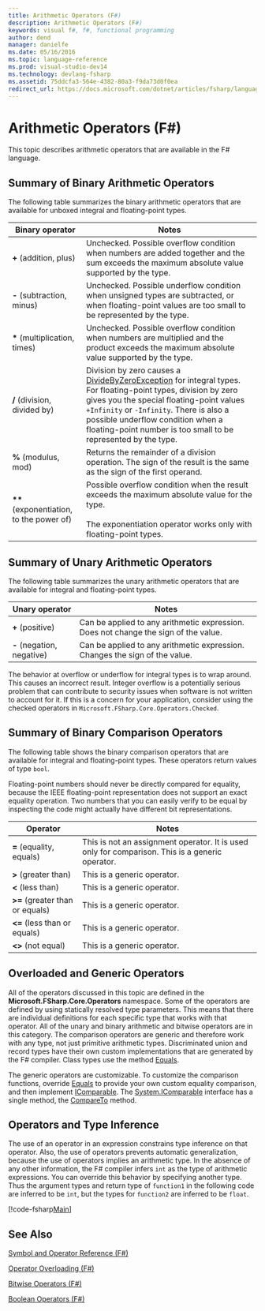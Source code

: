 ```yaml
---
title: Arithmetic Operators (F#)
description: Arithmetic Operators (F#)
keywords: visual f#, f#, functional programming
author: dend
manager: danielfe
ms.date: 05/16/2016
ms.topic: language-reference
ms.prod: visual-studio-dev14
ms.technology: devlang-fsharp
ms.assetid: 75ddcfa3-564e-4382-80a3-f9da73d0f0ea
redirect_url: https://docs.microsoft.com/dotnet/articles/fsharp/language-reference/symbol-and-operator-reference/arithmetic-operators 
---
```


# Arithmetic Operators (F#)

This topic describes arithmetic operators that are available in the F# language.

## Summary of Binary Arithmetic Operators
The following table summarizes the binary arithmetic operators that are available for unboxed integral and floating-point types.

|Binary operator|Notes|
|---------------|-----|
|**+** (addition, plus)|Unchecked. Possible overflow condition when numbers are added together and the sum exceeds the maximum absolute value supported by the type.|
|**-** (subtraction, minus)|Unchecked. Possible underflow condition when unsigned types are subtracted, or when floating-point values are too small to be represented by the type.|
|**&#42;** (multiplication, times)|Unchecked. Possible overflow condition when numbers are multiplied and the product exceeds the maximum absolute value supported by the type.|
|**/** (division, divided by)|Division by zero causes a [DivideByZeroException](https://msdn.microsoft.com/library/system.dividebyzeroexception.aspx) for integral types. For floating-point types, division by zero gives you the special floating-point values `+Infinity` or `-Infinity`. There is also a possible underflow condition when a floating-point number is too small to be represented by the type.|
|**%** (modulus, mod)|Returns the remainder of a division operation. The sign of the result is the same as the sign of the first operand.|
|**&#42;&#42;** (exponentiation, to the power of)|Possible overflow condition when the result exceeds the maximum absolute value for the type.<br /><br />The exponentiation operator works only with floating-point types.|

## Summary of Unary Arithmetic Operators
The following table summarizes the unary arithmetic operators that are available for integral and floating-point types.


|Unary operator|Notes|
|--------------|-----|
|**+** (positive)|Can be applied to any arithmetic expression. Does not change the sign of the value.|
|**-** (negation, negative)|Can be applied to any arithmetic expression. Changes the sign of the value.|
The behavior at overflow or underflow for integral types is to wrap around. This causes an incorrect result. Integer overflow is a potentially serious problem that can contribute to security issues when software is not written to account for it. If this is a concern for your application, consider using the checked operators in `Microsoft.FSharp.Core.Operators.Checked`.


## Summary of Binary Comparison Operators
The following table shows the binary comparison operators that are available for integral and floating-point types. These operators return values of type `bool`.

Floating-point numbers should never be directly compared for equality, because the IEEE floating-point representation does not support an exact equality operation. Two numbers that you can easily verify to be equal by inspecting the code might actually have different bit representations.



|Operator|Notes|
|--------|-----|
|**=** (equality, equals)|This is not an assignment operator. It is used only for comparison. This is a generic operator.|
|**&gt;** (greater than)|This is a generic operator.|
|**&lt;** (less than)|This is a generic operator.|
|**&gt;=** (greater than or equals)|This is a generic operator.|
|**&lt;=** (less than or equals)|This is a generic operator.|
|**&lt;&gt;** (not equal)|This is a generic operator.|

## Overloaded and Generic Operators
All of the operators discussed in this topic are defined in the **Microsoft.FSharp.Core.Operators** namespace. Some of the operators are defined by using statically resolved type parameters. This means that there are individual definitions for each specific type that works with that operator. All of the unary and binary arithmetic and bitwise operators are in this category. The comparison operators are generic and therefore work with any type, not just primitive arithmetic types. Discriminated union and record types have their own custom implementations that are generated by the F# compiler. Class types use the method [Equals](https://msdn.microsoft.com/library/bsc2ak47.aspx).

The generic operators are customizable. To customize the comparison functions, override [Equals](https://msdn.microsoft.com/library/bsc2ak47.aspx) to provide your own custom equality comparison, and then implement [IComparable](https://msdn.microsoft.com/library/system.icomparable.aspx). The [System.IComparable](https://msdn.microsoft.com/library/system.icomparable.aspx) interface has a single method, the [CompareTo](https://msdn.microsoft.com/library/system.icomparable.compareto.aspx) method.


## Operators and Type Inference
The use of an operator in an expression constrains type inference on that operator. Also, the use of operators prevents automatic generalization, because the use of operators implies an arithmetic type. In the absence of any other information, the F# compiler infers `int` as the type of arithmetic expressions. You can override this behavior by specifying another type. Thus the argument types and return type of `function1` in the following code are inferred to be `int`, but the types for `function2` are inferred to be `float`.

[!code-fsharp[Main](snippets/fslangref1/snippet3501.fs)]
    
## See Also
[Symbol and Operator Reference &#40;F&#35;&#41;](Symbol-and-Operator-Reference-%5BFSharp%5D.md)

[Operator Overloading &#40;F&#35;&#41;](Operator-Overloading-%5BFSharp%5D.md)

[Bitwise Operators &#40;F&#35;&#41;](Bitwise-Operators-%5BFSharp%5D.md)

[Boolean Operators &#40;F&#35;&#41;](Boolean-Operators-%5BFSharp%5D.md)
